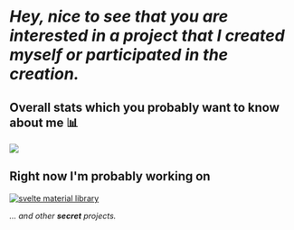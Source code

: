 # ***Hey, nice to see that you are interested in a project that I created myself or participated in the creation.***

## Overall stats which you probably want to know about me 📊

![](https://github-profile-summary-cards.vercel.app/api/cards/profile-details?username=benceBalazs&theme=nord_bright)

## Right now I'm probably working on

[![svelte material library](https://github-readme-stats.vercel.app/api/pin/?username=switchcodes&repo=sveltial)](https://github.com/switchcodes/sveltial)

*... and other **secret** projects.*

